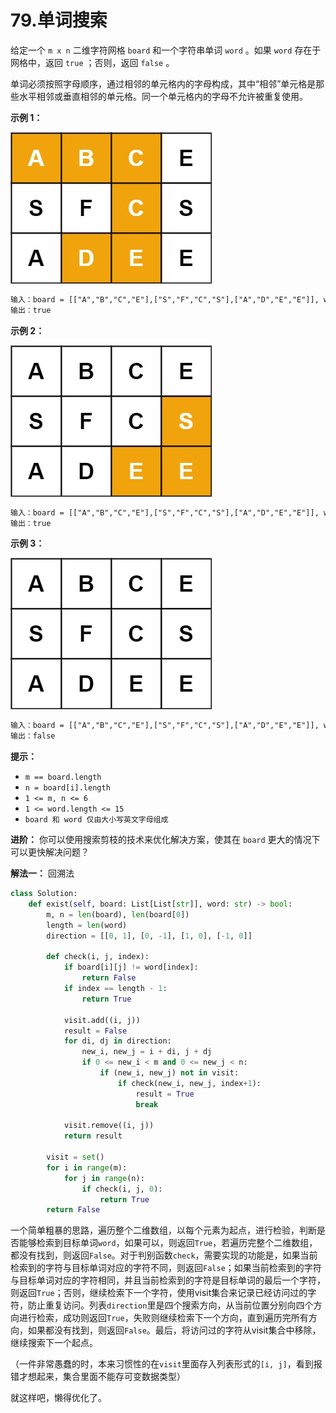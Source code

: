 # 79.单词搜索

给定一个 `m x n` 二维字符网格 `board` 和一个字符串单词 `word` 。如果 `word` 存在于网格中，返回 `true` ；否则，返回 `false` 。

单词必须按照字母顺序，通过相邻的单元格内的字母构成，其中“相邻”单元格是那些水平相邻或垂直相邻的单元格。同一个单元格内的字母不允许被重复使用。

**示例 1：**

![alt text](img/79_image.png)

```apache
输入：board = [["A","B","C","E"],["S","F","C","S"],["A","D","E","E"]], word = "ABCCED"
输出：true
```

**示例 2：**

![alt text](img/79_image-1.png)

```apache
输入：board = [["A","B","C","E"],["S","F","C","S"],["A","D","E","E"]], word = "SEE"
输出：true
```

**示例 3：**

![alt text](img/79_image-2.png)

```apache
输入：board = [["A","B","C","E"],["S","F","C","S"],["A","D","E","E"]], word = "ABCB"
输出：false
 ```

**提示：**

- `m == board.length`
- `n = board[i].length`
- `1 <= m, n <= 6`
- `1 <= word.length <= 15`
- `board 和 word 仅由大小写英文字母组成`

**进阶：** 你可以使用搜索剪枝的技术来优化解决方案，使其在 `board` 更大的情况下可以更快解决问题？

**解法一：** 回溯法

```python
class Solution:
    def exist(self, board: List[List[str]], word: str) -> bool:
        m, n = len(board), len(board[0])
        length = len(word)
        direction = [[0, 1], [0, -1], [1, 0], [-1, 0]]

        def check(i, j, index):
            if board[i][j] != word[index]:
                return False
            if index == length - 1:
                return True

            visit.add((i, j))
            result = False
            for di, dj in direction:
                new_i, new_j = i + di, j + dj
                if 0 <= new_i < m and 0 <= new_j < n:
                    if (new_i, new_j) not in visit:
                        if check(new_i, new_j, index+1):
                            result = True
                            break
            
            visit.remove((i, j))
            return result

        visit = set()
        for i in range(m):
            for j in range(n):
                if check(i, j, 0):
                    return True
        return False
```

一个简单粗暴的思路，遍历整个二维数组，以每个元素为起点，进行检验，判断是否能够检索到目标单词`word`，如果可以，则返回`True`，若遍历完整个二维数组，都没有找到，则返回`False`。对于判别函数`check`，需要实现的功能是，如果当前检索到的字符与目标单词对应的字符不同，则返回`False`；如果当前检索到的字符与目标单词对应的字符相同，并且当前检索到的字符是目标单词的最后一个字符，则返回`True`；否则，继续检索下一个字符，使用visit集合来记录已经访问过的字符，防止重复访问。列表`direction`里是四个搜索方向，从当前位置分别向四个方向进行检索，成功则返回`True`，失败则继续检索下一个方向，直到遍历完所有方向，如果都没有找到，则返回`False`。最后，将访问过的字符从visit集合中移除，继续搜索下一个起点。

（一件非常愚蠢的时，本来习惯性的在`visit`里面存入列表形式的`[i, j]`，看到报错才想起来，集合里面不能存可变数据类型）

就这样吧，懒得优化了。